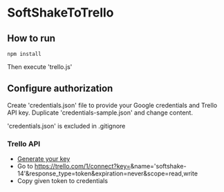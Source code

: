 # SoftShakeToTrello

## How to run
    
    npm install 

Then execute 'trello.js'

## Configure authorization

Create 'credentials.json' file to provide your Google credentials and Trello API key. Duplicate 'credentials-sample.json' and change content.

'credentials.json' is excluded in .gitignore

### Trello API 
 - [Generate your key](https://trello.com/1/appKey/generate)
 - Go to https://trello.com/1/connect?key=<your-api-key>&name='softshake-14'&response_type=token&expiration=never&scope=read,write
 - Copy given token to credentials
  

